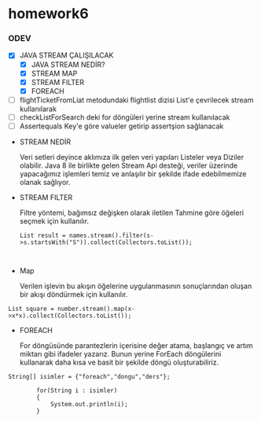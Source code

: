 # homework6
### ODEV

- [x] JAVA STREAM ÇALIŞILACAK
    - [x] JAVA STREAM NEDİR?
    - [x] STREAM MAP
    - [x] STREAM FILTER
    - [x] FOREACH
- [ ] flightTicketFromLiat metodundaki flightlist dizisi List'e çevrilecek stream kullanılarak
- [ ] checkListForSearch deki for döngüleri yerine stream kullanılacak
- [ ] Assertequals Key'e göre valueler getirip assertşion sağlanacak

* STREAM NEDİR
  
  Veri setleri deyince aklımıza ilk gelen veri yapıları Listeler veya Diziler olabilir. Java 8 ile birlikte gelen Stream Api desteği, veriler üzerinde yapacağımız işlemleri temiz ve anlaşılır bir şekilde ifade edebilmemize olanak sağlıyor.

* STREAM FILTER
  
  Filtre yöntemi, bağımsız değişken olarak iletilen Tahmine göre öğeleri seçmek için kullanılır.
  ```  List names = Arrays.asList("Reflection","Collection","Stream");
  List result = names.stream().filter(s->s.startsWith("S")).collect(Collectors.toList());
```      ```
 * Map

    Verilen işlevin bu akışın öğelerine uygulanmasının sonuçlarından oluşan bir akışı döndürmek için kullanılır. 

```List number = Arrays.asList(2,3,4,5);
List square = number.stream().map(x->x*x).collect(Collectors.toList());
```
* FOREACH
  
    For döngüsünde parantezlerin içerisine değer atama, başlangıç ve artım miktarı gibi ifadeler yazarız. Bunun yerine ForEach döngülerini kullanarak daha kısa ve basit bir şekilde döngü oluşturabiliriz.
```
String[] isimler = {"foreach","dongu","ders"};
        
        for(String i : isimler)
        {
            System.out.println(i);
        }
```
